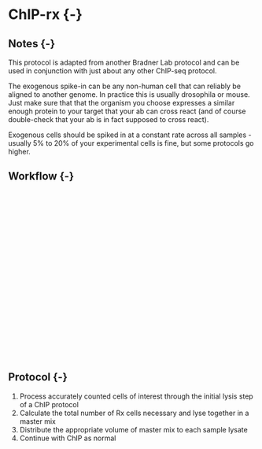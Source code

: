 # ChIP-rx {-}

## Notes {-}

This protocol is adapted from another Bradner Lab protocol and can be
used in conjunction with just about any other ChIP-seq protocol.

The exogenous spike-in can be any non-human cell that can reliably be aligned to another genome.
In practice this is usually drosophila or mouse. Just make sure that that the organism you choose
expresses a similar enough protein to your target that your ab can cross react (and of course double-check
that your ab is in fact supposed to cross react).

Exogenous cells should be spiked in at a constant rate across all samples - usually 5% to 20% of
your experimental cells is fine, but some protocols go higher.

## Workflow {-}
<!--html_preserve--><div id="htmlwidget-deaf3dd65d095e658262" style="width:10in;height:3.5in;" class="grViz html-widget"></div>
<script type="application/json" data-for="htmlwidget-deaf3dd65d095e658262">{"x":{"diagram":"\ndigraph ChIP_Rx {\n  node [shape = egg]\n  \"Lyse fixed cells of interest\";   \n  node [shape = record]\n  \"Lyse all fixed Rx cells in master mix for all samples\";\n  \"Add volume of master mix such that Rx cells/Human cells = ~5%-20%\"\n  \"Continue ChIP workflow\"\n  \n  \"Lyse fixed cells of interest\" -> \"Add volume of master mix such that Rx cells/Human cells = ~5%-20%\"\n  \"Lyse all fixed Rx cells in master mix for all samples\" -> \"Add volume of master mix such that Rx cells/Human cells = ~5%-20%\"\n  \"Add volume of master mix such that Rx cells/Human cells = ~5%-20%\" -> \"Continue ChIP workflow\"\n}","config":{"engine":"dot","options":null}},"evals":[],"jsHooks":[]}</script><!--/html_preserve-->

## Protocol {-}

1. Process accurately counted cells of interest through the initial lysis step of a ChIP protocol
1. Calculate the total number of Rx cells necessary and lyse together in a master mix
1. Distribute the appropriate volume of master mix to each sample lysate
1. Continue with ChIP as normal
